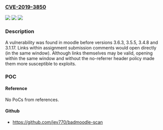 ### [CVE-2019-3850](https://cve.mitre.org/cgi-bin/cvename.cgi?name=CVE-2019-3850)
![](https://img.shields.io/static/v1?label=Product&message=moodle&color=blue)
![](https://img.shields.io/static/v1?label=Version&message=n%2Fa&color=blue)
![](https://img.shields.io/static/v1?label=Vulnerability&message=n%2Fa&color=brighgreen)

### Description

A vulnerability was found in moodle before versions 3.6.3, 3.5.5, 3.4.8 and 3.1.17. Links within assignment submission comments would open directly (in the same window). Although links themselves may be valid, opening within the same window and without the no-referrer header policy made them more susceptible to exploits.

### POC

#### Reference
No PoCs from references.

#### Github
- https://github.com/jev770/badmoodle-scan

